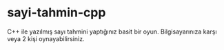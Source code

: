 # sayi-tahmin-cpp
C++ ile yazılmış sayı tahmini yaptığınız basit bir oyun. Bilgisayarınıza karşı veya 2 kişi oynayabilirsiniz.
